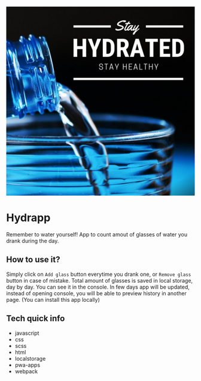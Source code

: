 ![cover](https://raw.githubusercontent.com/gorskimarcin8/hydrapp/master/gh/hydrappCover.jpg)

# Hydrapp 

Remember to water yourself! App to count amout of glasses of water you drank during the day.

## How to use it?

Simply click on `Add glass` button everytime you drank one, or `Remove glass` button in case of mistake. Total amount of glasses is saved in local storage, day by day. You can see it in the console. In few days app will be updated, instead of opening console, you will be able to preview history in another page. 
(You can install this app locally)
## Tech quick info

* javascript 
* css 
* scss 
* html  
* localstorage 
* pwa-apps
* webpack

